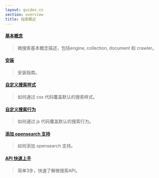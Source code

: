 ```yaml
---
layout: guides.cn
section: overview
title: 指南概述
---
```


#### [基本概念][concept]
> 微搜索基本概念描述，包括engine, collection, document 和 crawler。

#### [安装][install]
> 安装指南。

#### [自定义搜索样式][custom-styles]
> 如何通过 css 代码覆盖默认的搜索样式。

#### [自定义搜索行为][custom-search]
> 如何通过 js 代码覆盖默认的搜索行为。

#### [添加 opensearch 支持][opensearch]
> 如何添加 opensearch 支持。

#### [API 快速上手][api-quickstart]
> 简单3步，快速了解微搜索API。

[concept]:/guides/concept.html
[custom-styles]:/guides/custom-styles.html
[custom-search]:/guides/custom-search.html
[opensearch]:/guides/opensearch.html
[api-quickstart]:/guides/api-quickstart.html
[install]:/guides/install.html
